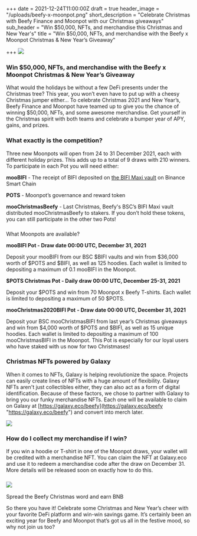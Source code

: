 +++
date = 2021-12-24T11:00:00Z
draft = true
header_image = "/uploads/beefy-x-moonpot.png"
short_description = "Celebrate Christmas with Beefy Finance and Moonpot with our Christmas giveaways"
sub_header = "Win $50,000, NFTs, and merchandise this Christmas and New Year's"
title = "Win $50,000, NFTs, and merchandise with the Beefy x Moonpot Christmas & New Year’s Giveaway"

+++
![](/uploads/beefy-x-moonpot.png)

### Win $50,000, NFTs, and merchandise with the Beefy x Moonpot Christmas & New Year’s Giveaway

What would the holidays be without a few DeFi presents under the Christmas tree? This year, you won’t even have to put up with a cheesy Christmas jumper either… To celebrate Christmas 2021 and New Year’s, Beefy Finance and Moonpot have teamed up to give you the chance of winning $50,000, NFTs, and some awesome merchandise. Get yourself in the Christmas spirit with both teams and celebrate a bumper year of APY, gains, and prizes.

### What exactly is the competition?

Three new Moonpots will open from 24 to 31 December 2021, each with different holiday prizes. This adds up to a total of 9 draws with 210 winners. To participate in each Pot you will need either:

**mooBIFI** - The receipt of BIFI deposited on [the BIFI Maxi vault](https://app.beefy.finance/#/bsc/vault/bifi-maxi) on Binance Smart Chain

**POTS** - Moonpot’s governance and reward token

**mooChristmasBeefy** - Last Christmas, Beefy's BSC’s BIFI Maxi vault distributed mooChristmasBeefy to stakers. If you don’t hold these tokens, you can still participate in the other two Pots!

###   
What Moonpots are available?

**mooBIFI Pot - Draw date 00:00 UTC, December 31, 2021**

Deposit your mooBIFI from our BSC $BIFI vaults and win from $36,000 worth of $POTS and $BIFI, as well as 125 hoodies. Each wallet is limited to depositing a maximum of 0.1 mooBIFI in the Moonpot.

**$POTS Christmas Pot - Daily draw 00:00 UTC, December 25-31, 2021**

Deposit your $POTS and win from 70 Moonpot x Beefy T-shirts. Each wallet is limited to depositing a maximum of 50 $POTS.

**mooChristmas2020BIFI Pot** **- Draw date 00:00 UTC, December 31, 2021**

Deposit your BSC mooChristmasBIFI from last year’s Christmas giveaways and win from $4,000 worth of $POTS and $BIFI, as well as 15 unique hoodies. Each wallet is limited to depositing a maximum of 100 mooChristmasBIFI in the Moonpot. This Pot is especially for our loyal users who have staked with us now for two Christmases!

### Christmas NFTs powered by Galaxy

When it comes to NFTs, Galaxy is helping revolutionize the space. Projects can easily create lines of NFTs with a huge amount of flexibility. Galaxy NFTs aren't just collectibles either, they can also act as a form of digital identification. Because of these factors, we chose to partner with Galaxy to bring you our funky merchandise NFTs. Each one will be available to claim on Galaxy at [https://galaxy.eco/beefy](https://galaxy.eco/beefy "https://galaxy.eco/beefy") and convert into merch later.

![](/uploads/galaxy.png)

### How do I collect my merchandise if I win?

If you win a hoodie or T-shirt in one of the Moonpot draws, your wallet will be credited with a merchandise NFT. You can claim the NFT at Galaxy.eco and use it to redeem a merchandise code after the draw on December 31. More details will be released soon on exactly how to do this.

### ![](/uploads/gear-2.png)  
Spread the Beefy Christmas word and earn BNB

So there you have it! Celebrate some Christmas and New Year’s cheer with your favorite DeFi platform and win-win savings game. It’s certainly been an exciting year for Beefy and Moonpot that’s got us all in the festive mood, so why not join us too?